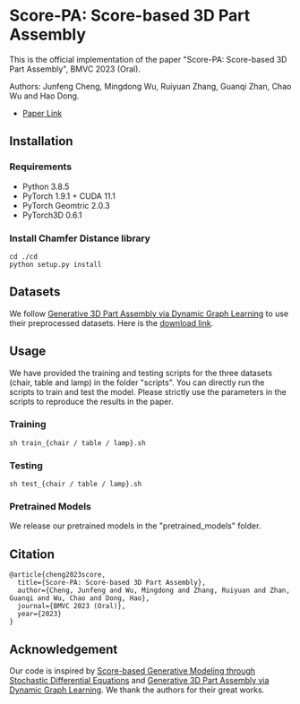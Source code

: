 # Score-PA: Score-based 3D Part Assembly
This is the official implementation of the paper "Score-PA: Score-based 3D Part Assembly", BMVC 2023 (Oral).

Authors: Junfeng Cheng, Mingdong Wu, Ruiyuan Zhang, Guanqi Zhan, Chao Wu and Hao Dong.

- [Paper Link](https://arxiv.org/abs/2309.04220)

## Installation
### Requirements
- Python 3.8.5
- PyTorch 1.9.1 + CUDA 11.1
- PyTorch Geomtric 2.0.3
- PyTorch3D 0.6.1

### Install Chamfer Distance library
```
cd ./cd
python setup.py install
```

## Datasets
We follow [Generative 3D Part Assembly via Dynamic Graph Learning](https://proceedings.neurips.cc/paper_files/paper/2020/file/45fbc6d3e05ebd93369ce542e8f2322d-Paper.pdf) to use their preprocessed datasets. Here is the [download link](http://download.cs.stanford.edu/orion/genpartass/prepare_data.zip).

## Usage
We have provided the training and testing scripts for the three datasets (chair, table and lamp) in the folder "scripts". You can directly run the scripts to train and test the model. Please strictly use the parameters in the scripts to reproduce the results in the paper.
### Training
```
sh train_{chair / table / lamp}.sh
```
### Testing
```
sh test_{chair / table / lamp}.sh
```
### Pretrained Models
We release our pretrained models in the "pretrained_models" folder.

## Citation
```
@article{cheng2023score,
  title={Score-PA: Score-based 3D Part Assembly},
  author={Cheng, Junfeng and Wu, Mingdong and Zhang, Ruiyuan and Zhan, Guanqi and Wu, Chao and Dong, Hao},
  journal={BMVC 2023 (Oral)},
  year={2023}
}
```

## Acknowledgement
Our code is inspired by [Score-based Generative Modeling through Stochastic Differential Equations](https://openreview.net/forum?id=PxTIG12RRHS) and [Generative 3D Part Assembly via Dynamic Graph Learning](https://proceedings.neurips.cc/paper_files/paper/2020/file/45fbc6d3e05ebd93369ce542e8f2322d-Paper.pdf). We thank the authors for their great works.
